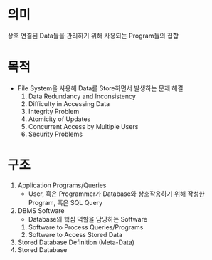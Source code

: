 # 의미
상호 연결된 Data들을 관리하기 위해 사용되는 Program들의 집합

# 목적
- File System을 사용해 Data를 Store하면서 발생하는 문제 해결
    1. Data Redundancy and Inconsistency
    2. Difficulty in Accessing Data
    3. Integrity Problem
    4. Atomicity of Updates
    5. Concurrent Access by Multiple Users
    6. Security Problems

# 구조
1. Application Programs/Queries
    - User, 혹은 Programmer가 Database와 상호작용하기 위해 작성한 Program, 혹은 SQL Query
2. DBMS Software
    - Database의 핵심 역할을 담당하는 Software
    1. Software to Process Queries/Programs
    2. Software to Access Stored Data
3. Stored Database Definition (Meta-Data)
4. Stored Database